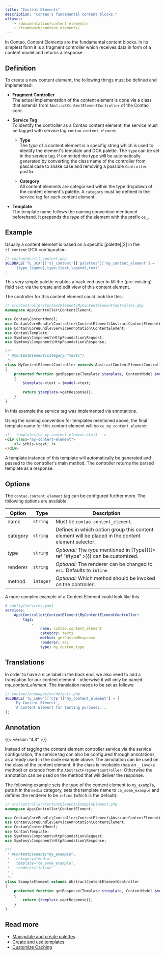 ```yaml
---
title: "Content Elements"
description: "Contao's fundamental content blocks."
aliases:
    - /documentation/content-elements/
    - /framework/content-elements/
---
```



In Contao, Content Elements are the fundamental content blocks. In its simplest
form it is a fragment controller which receives data in form of a content model
and returns a response.


## Definition

To create a new content element, the following things must be defined and implemented:

* __Fragment Controller__<br>
  The actual implementation of the content element is done via a class that extends
  from `AbstractContentElementController` of the Contao core.

* __Service Tag__<br>
  To identify the controller as a Contao content element, the service must be tagged
  with service tag `contao.content_element`.

  * __Type__<a id="type"></a><br>
    The *type* of a content element is a specifig string which is used to identify
    the element's template and DCA palette. The `type` can be set in the service 
    tag. If ommitted the type will be automatically generated by converting the 
    class name of the controller from pascal case to snake case and removing a possible 
    `Controller` postfix.
  
  * __Category__<br>
    All content elements are categorised within the type dropdown of the content element's
    palette. A `category` must be defined in the service tag for each content element.

* __Template__<br>
  The template name follows the naming convention mentioned beforehand. It prepends
  the *type* of the element with the prefix `ce_`.


## Example

Usually a content element is based on a specific [palette][2] in the `tl_content`
DCA configuration.

```php
// contao/dca/tl_content.php
$GLOBALS['TL_DCA']['tl_content']['palettes']['my_content_element'] = 
    '{type_legend},type;{text_legend},text'
;
```

This very simple palette enables a back end user to fill the (pre-existing) field 
`text` via the create and edit view of this content element.

The controller for this content element could look like this:

```php
// src/Controller/ContentElement/MyContentElementController.php
namespace App\Controller\ContentElement;

use Contao\ContentModel;
use Contao\CoreBundle\Controller\ContentElement\AbstractContentElementController;
use Contao\CoreBundle\ServiceAnnotation\ContentElement;
use Contao\Template;
use Symfony\Component\HttpFoundation\Request;
use Symfony\Component\HttpFoundation\Response;

/**
 * @ContentElement(category="texts")
 */
class MyContentElementController extends AbstractContentElementController
{
    protected function getResponse(Template $template, ContentModel $model, Request $request): ?Response
    {
        $template->text = $model->text;
        
        return $template->getResponse();
    }
}
```

In this example the service tag was implemented via annotations.

Using the naming convention for templates mentioned above, the final template name
for this content element will be `ce_my_content_element`:

```html
<!-- templates/ce_my_content_element.html5 -->
<div class="my-content-element">    
    <?= $this->text; ?>
</div>
```

A template instance of this template will automatically be generated and passed 
to the controller's main method. The controller returns the parsed template
as a response.


## Options

The `contao.content_element` tag can be configured further more. The following
options are available.

| Option   | Type      | Description                                                                                         |
| -------- | --------- | ----------------------------------------------------------------------------------------------------|
| name     | `string`  | Must be `contao.content_element`.                                                                   |
| category | `string`  | Defines in which option group this content element will be placed in the content element selector.  |
| type     | `string`  | _Optional:_ The *type* mentioned in [Type]({{< ref "#type" >}}) can be customized.                  |
| renderer | `string`  | _Optional:_ The renderer can be changed to `esi`. Defaults to `inline`.                             |
| method   | `integer` | _Optional:_  Which method should be invoked on the controller.                                      |

A more complex example of a Content Element could look like this.

```yaml
# config/services.yaml
services:
    App\Controller\ContentElement\MyContentElementController:
        tags:
            -
                name: contao.content_element
                category: texts
                method: getCustomResponse
                renderer: esi
                type: my_custom_type
```


## Translations

In order to have a nice label in the back end, we also need to add a translation
for our content element - otherwise it will only be named *my_content_element*.
The translation needs to be set as follows:

```php
// contao/languages/en/default.php
$GLOBALS['TL_LANG']['CTE']['my_content_element'] = [
    'My Content Element', 
    'A Content Element for testing purposes.',
];
```


## Annotation

{{< version "4.8" >}}

Instead of tagging the content element controller service via the service configuration,
the service tag can also be configured through annotations, as already used in the 
code example above. The annotation can be used on the class of the content element,
if the class is invokable (has an `__invoke` method) or extends from the `AbstractFragmentController`.
Otherwise the annotation can be used on the method that will deliver the response.

The following example sets the type of the content element to `my_example`, puts 
it in the `media` category, sets the template name to `ce_some_example` and defines
the renderer to be `inline` (which is the default):

```php
// src/Controller/ContentElement/ExampleElement.php
namespace App\Controller\ContentElement;

use Contao\CoreBundle\Controller\ContentElement\AbstractContentElementController;
use Contao\CoreBundle\ServiceAnnotation\ContentElement;
use Contao\ContentModel;
use Contao\Template;
use Symfony\Component\HttpFoundation\Request;
use Symfony\Component\HttpFoundation\Response;

/**
 * @ContentElement("my_example",
 *   category="media", 
 *   template="ce_some_example",
 *   renderer="inline"
 * )
 */
class ExampleElement extends AbstractContentElementController
{
    protected function getResponse(Template $template, ContentModel $model, Request $request): ?Response
    {
        return $template->getResponse();
    }
}
```


## Read more

* [Manipulate and create palettes][palettes]
* [Create and use templates][templates]
* [Customize Caching][caching]


[palettes]: ../../reference/dca/palettes
[templates]: ../templates
[caching]: ../caching

